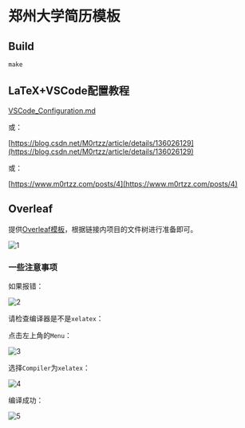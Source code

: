 # 郑州大学简历模板

## Build

```shell
make
```

## LaTeX+VSCode配置教程

[VSCode_Configuration.md](./docs/VSCode_Configuration.md)

或：

[https://blog.csdn.net/M0rtzz/article/details/136026129](https://blog.csdn.net/M0rtzz/article/details/136026129)

或：

[https://www.m0rtzz.com/posts/4](https://www.m0rtzz.com/posts/4)

## Overleaf

提供[Overleaf模板](https://www.overleaf.com/latex/templates/zzu-resume-template/ybncyftnwjhw)，根据链接内项目的文件树进行准备即可。

![1](https://cdn.jsdmirror.com/gh/M0rtzz/ImageHosting@master/images/Year:2024/Month:06/Day:08/20:20:00_image-20240608202000787.png)

### 一些注意事项

如果报错：

![2](https://cdn.jsdmirror.com/gh/M0rtzz/ImageHosting@master/images/Year:2024/Month:06/Day:07/11:10:38_image-20240607111037972.png)

请检查编译器是不是`xelatex`：

点击左上角的`Menu`：

![3](https://cdn.jsdmirror.com/gh/M0rtzz/ImageHosting@master/images/Year:2024/Month:06/Day:07/11:10:10_image-20240607111010233.png)

选择`Compiler`为`xelatex`：

![4](https://cdn.jsdmirror.com/gh/M0rtzz/ImageHosting@master/images/Year:2024/Month:06/Day:07/11:10:54_image-20240607111054760.png)

编译成功：

![5](https://cdn.jsdmirror.com/gh/M0rtzz/ImageHosting@master/images/Year:2024/Month:06/Day:07/11:13:21_image-20240607111321735.png)
